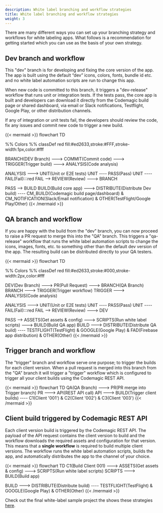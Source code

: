 ```yaml
---
description: White label branching and workflow strategies
title: White label branching and workflow strategies
weight: 3
---
```


There are many different ways you can set up your branching strategy and workflows for white labeling apps. What follows is a recommendation for getting started which you can use as the basis of your own strategy.

## Dev branch and workflow

This "dev" branch is for developing and fixing the core version of the app. The app is built using the default “dev” icons, colors, fonts, bundle id etc. and no white label automation scripts are run to change this app. 

When new code is committed to this branch, it triggers a "dev-release" workflow that runs unit or integration tests. If the tests pass, the core app is built and developers can download it directly from the Codemagic build page or shared dashboard, via email or Slack notifications, Testflight, Google Play, or other distribution channels. 

If any of integration or unit tests fail, the developers should review the code, fix any issues and commit new code to trigger a new build.

{{< mermaid >}}
flowchart TD

%% Colors %%
classDef red fill:#ed2633,stroke:#FFF,stroke-width:1px,color:#fff

BRANCH(DEV Branch) ---> COMMIT(Commit code) ---> TRIGGER(Trigger build) ---> ANALYSIS(Code analysis)


ANALYSIS ---> UNIT(Unit or E2E tests) 
UNIT ---- PASS(Pass) 
UNIT ---- FAIL(Fail):::red
FAIL --> REVIEW(Review) ---> BRANCH

PASS --> BUILD 
BUILD(Build core app) ---> DISTRIBUTE(Distribute Dev build) ---- CM_BUILD(Codemagic build page/dashboard) & CM_NOTIFICATION(Slack/Email notification) & OTHER(TestFlight/Google Play/Other)
{{< /mermaid >}}

## QA branch and workflow

If you are happy with the build from the "dev" branch, you can now proceed to raise a PR request to merge this into the "QA" branch. This triggers a "qa-release" workflow that runs the white label automation scripts to change the icons, images, fonts, etc. to something other than the default dev version of the app. The resulting build can be distributed directly to your QA testers. 

{{< mermaid >}}
flowchart TD

%% Colors %%
classDef red fill:#ed2633,stroke:#000,stroke-width:2px,color:#fff

DEV(Dev Branch) ---> PR(Pull Request) ---> BRANCH(QA Branch)
BRANCH ---> TRIGGER(Trigger workflow) 
TRIGGER ---> ANALYSIS(Code analysis)


ANALYSIS ---> UNIT(Unit or E2E tests) 
UNIT ---- PASS(Pass) 
UNIT ---- FAIL(Fail):::red
FAIL --> REVIEW(Review) ---> DEV

PASS --> ASSETS(Get assets & config) ---> SCRIPTS(Run white label scripts) ---> BUILD(Build QA app) 
BUILD ---> DISTRIBUTE(Distribute QA build) ---- TESTFLIGHT(TestFlight) & GOOGLE(Google Play) & FAD(Firebase app distribution) & OTHER(Other)
{{< /mermaid >}}

## Trigger branch and workflow

The "trigger" branch and workflow serve one purpose; to trigger the builds for each client version. When a pull request is merged into this branch from the "QA" branch it will trigger a "trigger" workflow which is configured to trigger all your client builds using the Codemagic REST API.


{{< mermaid >}}
flowchart TD
QA(QA Branch) ---> PR(PR merge into Trigger branch) 
PR ---> API(REST API call)
API ---> BUILD(Trigger client builds) ---- C1(Client '001') & C2(Client '002') & C3(Client '003')
{{< /mermaid >}}

## Client build triggered by Codemagic REST API

Each client version build is triggered by the Codemagic REST API. The payload of the API request contains the client version to build and the workflow downloads the required assets and configuration for that version. This means that a **single workflow** is required to build multiple client versions. The workflow runs the white label automation scripts, builds the app, and automatically distributes the app to the channel of your choice.

{{< mermaid >}}
flowchart TD
C1(Build Client 001) ---> ASSETS(Get assets & config) ---> SCRIPTS(Run white label scripts)
SCRIPTS ---> BUILD(Build app)

BUILD ---> DISTRIBUTE(Distribute build) ---- TESTFLIGHT(TestFlight) & GOOGLE(Google Play) & OTHER(Other)
{{< /mermaid >}}


Check out the final white-label sample project the shows these strategies [here](https://github.com/codemagic-ci-cd/white-label-demo-project/tree/strategies).